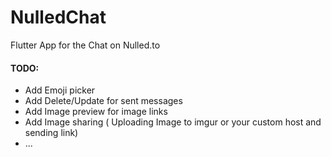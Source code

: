 # NulledChat
 
Flutter App for the Chat on Nulled.to

#### TODO:
- Add Emoji picker
- Add Delete/Update for sent messages
- Add Image preview for image links
- Add Image sharing ( Uploading Image to imgur or your custom host and sending link)
- ...
